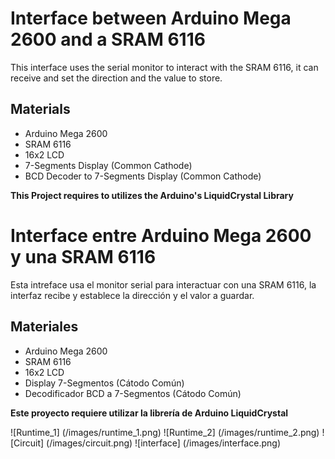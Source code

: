 # Interface between Arduino Mega 2600 and a SRAM 6116


This interface uses the serial monitor to interact with the SRAM 6116, it can receive and set the direction and the value to store.


## Materials 

* Arduino Mega 2600 
* SRAM 6116
* 16x2 LCD
* 7-Segments Display (Common Cathode)
* BCD Decoder to 7-Segments Display (Common Cathode)

**This Project requires to utilizes the Arduino's LiquidCrystal Library**


# Interface entre Arduino Mega 2600 y una SRAM 6116

Esta intreface usa el monitor serial para interactuar con una SRAM 6116, la interfaz recibe y establece la dirección y el valor a guardar. 

## Materiales 

* Arduino Mega 2600 
* SRAM 6116
* 16x2 LCD
* Display 7-Segmentos (Cátodo Común)
* Decodificador BCD a 7-Segmentos (Cátodo Común)

**Este proyecto requiere utilizar la librería de Arduino LiquidCrystal** 

![Runtime_1] (/images/runtime_1.png)
![Runtime_2] (/images/runtime_2.png)
![Circuit] (/images/circuit.png)
![interface] (/images/interface.png)
